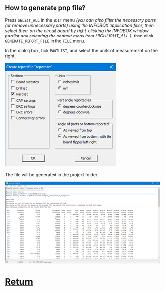 ## How to generate pnp file?

Press `SELECT_ALL` in the `EDIT` menu _(you can also filter the necessary parts (or remove unnecessary parts) using the INFOBOX application filter, then select them on the circuit board by right-clicking the INFOBOX window partlist and selecting the context menu item HIGHLIGHT_ALL.)_, then click `GENERATE_REPORT_FILE` in the `FILE` menu.

In the dialog box, tick `PARTLIST`, and select the units of measurement on the right.

![](pictures/pnp.png)

The file will be generated in the project folder.

![](pictures/report.png)

# [Return](How_to.md)
